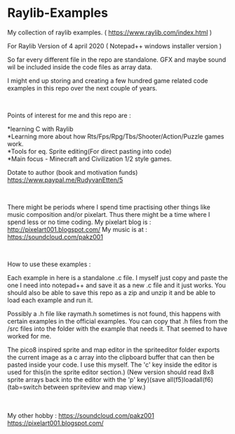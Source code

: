 # Raylib-Examples
My collection of raylib examples. ( https://www.raylib.com/index.html )

For Raylib Version of 4 april 2020 ( Notepad++ windows installer version )

So far every different file in the repo are standalone. GFX and maybe sound wil be included inside the code files as array data.

I might end up storing and creating a few hundred game related code examples in this repo over the next couple of years.

<br>

Points of interest for me and this repo are :

*learning C with Raylib<br>
*Learning more about how Rts/Fps/Rpg/Tbs/Shooter/Action/Puzzle games work.<br>
*Tools for eq. Sprite editing(For direct pasting into code)<br>
*Main focus - Minecraft and Civilization 1/2 style games.<br>

Dotate to author (book and motivation funds) https://www.paypal.me/RudyvanEtten/5

<br>

There might be periods where I spend time practising other things like music composition and/or pixelart. Thus there might be a time where I spend less or no time coding. My pixelart blog is : http://pixelart001.blogspot.com/ My music is at : https://soundcloud.com/pakz001



<br>

How to use these examples :

Each example in here is a standalone .c file. I myself just copy and paste the one I need into notepad++ and save it as a new .c file and it just works. You should also be able to save this repo as a zip and unzip it and be able to load each example and run it.

Possibly a .h file like raymath.h sometimes is not found, this happens with certain examples in the official examples. You can copy that .h files from the /src files into the folder with the example that needs it. That seemed to have worked for me.

The pico8 inspired sprite and map editor in the spriteeditor folder exports the current image as a c array into the clipboard buffer that can then be pasted inside your code. I use this myself. The 'c' key inside the editor is used for this(in the sprite editor section.) (New version should read 8x8 sprite arrays back into the editor with the 'p' key)(save all(f5)loadall(f6)(tab=switch between spriteview and map view.)

<br><br>
My other hobby : https://soundcloud.com/pakz001
<br>
https://pixelart001.blogspot.com/
